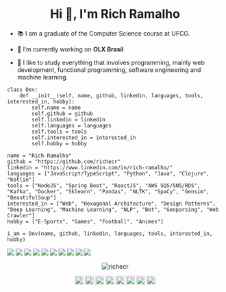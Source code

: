 <h1 align="center">Hi 👋, I'm Rich Ramalho</h1>

- :books: I am a graduate of the Computer Science course at UFCG.

- 🔭 I’m currently working on **OLX Brasil**

- :seedling: I like to study everything that involves programming, mainly web development, functional programming, software engineering and machine learning.

```python3
class Dev:
    def __init__(self, name, github, linkedin, languages, tools, interested_in, hobby):
        self.name = name
        self.github = github
        self.linkedin = linkedin
        self.languages = languages
        self.tools = tools
        self.interested_in = interested_in
        self.hobby = hobby

name = "Rich Ramalho"
github = "https://github.com/richecr"
linkedin = "https://www.linkedin.com/in/rich-ramalho/"
languages = ["JavaScript/TypeScript", "Python", "Java", "Clojure", "Kotlin"]
tools = ["NodeJS", "Spring Boot", "ReactJS", "AWS SQS/SNS/RDS", "Kafka", "Docker", "Sklearn", "Pandas", "NLTK", "SpaCy", "Gensim", "BeautifulSoup"]
interested_in = ["Web", "Hexagonal Architecture", "Design Patterns", "Deep Learning", "Machine Learning", "NLP", "Bot", "Geoparsing", "Web Crawler"]
hobby = ["E-Sports", "Games", "Football", "Animes"]

i_am = Dev(name, github, linkedin, languages, tools, interested_in, hobby)
```

![](https://img.shields.io/badge/Python-FFD43B?style=for-the-badge&logo=python&logoColor=darkgreen)
![](https://img.shields.io/badge/JavaScript-323330?style=for-the-badge&logo=javascript&logoColor=darkgreen)
![](https://img.shields.io/badge/TypeScript-007ACC?style=for-the-badge&logo=typescript&logoColor=darkgreen)
![](https://img.shields.io/badge/Java-ED8B00?style=for-the-badge&logo=java&logoColor=darkgreen)
![](https://img.shields.io/badge/Clojure-5881D8?style=for-the-badge&logo=clojure&logoColor=darkgreen)
![](https://img.shields.io/badge/PostgreSQL-316192?style=for-the-badge&logo=postgresql&logoColor=darkgreen)
![](https://img.shields.io/badge/MongoDB-4EA94B?style=for-the-badge&logo=mongodb&logoColor=darkgreen)
![](https://img.shields.io/badge/SQLite-07405E?style=for-the-badge&logo=sqlite&logoColor=darkgreen)
![](https://img.shields.io/badge/HTML5-E34F26?style=for-the-badge&logo=html5&logoColor=darkgreen)
![](https://img.shields.io/badge/CSS3-1572B6?style=for-the-badge&logo=css3&logoColor=darkgreen)

<p align="center">
    <img src="https://github-readme-stats.vercel.app/api?username=richecr&show_icons=true" alt="richecr" />
</p>

<p align="center">
<a href="https://dev.to/rickecr" target="blank"><img align="center" src="https://cdn.jsdelivr.net/npm/simple-icons@3.0.1/icons/dev-dot-to.svg" alt="richecr" height="20" width="20" /></a>
<a href="https://twitter.com/rickzinho_ecr" target="blank"><img align="center" src="https://cdn.jsdelivr.net/npm/simple-icons@3.0.1/icons/twitter.svg" alt="rickzinho_ecr" height="20" width="20" /></a>
<a href="https://linkedin.com/in/rich-ramalho" target="blank"><img align="center" src="https://cdn.jsdelivr.net/npm/simple-icons@3.0.1/icons/linkedin.svg" alt="rich-ramalho" height="20" width="20" /></a>
<a href="https://stackoverflow.com/users/13995829/rich-elton" target="blank"><img align="center" src="https://cdn.jsdelivr.net/npm/simple-icons@3.0.1/icons/stackoverflow.svg" alt="rich-elton" height="20" width="20" /></a>
<a href="https://codesandbox.io/u/richecr" target="blank"><img align="center" src="https://cdn.jsdelivr.net/npm/simple-icons@3.0.1/icons/codesandbox.svg" alt="richecr" height="20" width="20" /></a>
<a href="https://fb.com/rich.ramalho.9" target="blank"><img align="center" src="https://cdn.jsdelivr.net/npm/simple-icons@3.0.1/icons/facebook.svg" alt="rich.ramalho.9" height="20" width="20" /></a>
<a href="https://www.instagram.com/richecr.py/" target="blank"><img align="center" src="https://cdn.jsdelivr.net/npm/simple-icons@3.0.1/icons/instagram.svg" alt="richecr.py" height="20" width="20" /></a>
<a href="https://medium.com/@rickramalho" target="blank"><img align="center" src="https://cdn.jsdelivr.net/npm/simple-icons@3.0.1/icons/medium.svg" alt="@rickramalho" height="20" width="20" /></a>
</p>
